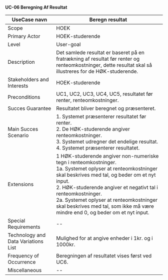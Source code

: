
**UC-06 Beregning Af Resultat**

UseCase navn | Beregn resultat | 
-------------| -------------------------------| 
Scope        | HOEK
Primary Actor| HOEK-studerende
Level        | User-goal
Description  | Det samlede resultat er baseret på en fratrækning af resultat før renter og renteomkostninger, dette resultat skal så illustreres for de HØK-studerende. 
Stakeholders and Interests  | HOEK-studerende
Preconditions  | UC1, UC2, UC3, UC4, UC5, resultatet før renter, renteomkostninger.
Succes Guarantee  | Resultatet bliver beregnet og præsenteret.
Main Succes Scenario  | 1. Systemet præsenterer resultatet før renter. <br> 2. De HØK-studerende angiver renteomkostninger. <br>3. Systemet udregner det endelige resultat.<br> 4. Systemet præsenterer resultatet.  
Extensions  | 1 HØK-studerende angiver non-numeriske tegn i renteomkostninger.<br>  1a. Systemet oplyser at renteomkostninger skal beskrives med tal, og beder om et nyt input.<br> 2. HØK-studerende angiver et negativt tal i renteomkostninger.<br>  2a. Systemet oplyser at renteomkostninger skal beskrives med tal, som ikke må være mindre end 0, og beder om et nyt input.
Special Requirements  | --
Technology and Data Variations List  | Mulighed for at angive enheder i 1kr. og i 1000kr.
Frequency of Occurrence  | Beregningen af resultatet vises først ved UC6.
Miscellaneous  | --
